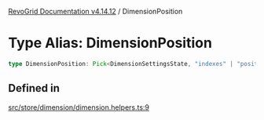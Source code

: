 [RevoGrid Documentation v4.14.12](README.md) / DimensionPosition

# Type Alias: DimensionPosition

```ts
type DimensionPosition: Pick<DimensionSettingsState, "indexes" | "positionIndexes" | "originItemSize" | "positionIndexToItem">;
```

## Defined in

[src/store/dimension/dimension.helpers.ts:9](https://github.com/revolist/revogrid/blob/ee1081dbd910f211c490863a4b642535e5dce01e/src/store/dimension/dimension.helpers.ts#L9)
